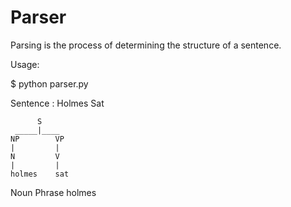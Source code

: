 # Parser
Parsing is the process of determining the structure of a sentence.

Usage:

$ python parser.py

Sentence : Holmes Sat





          S
     _____|____
    NP        VP
    |         |
    N         V
    |         |
    holmes    sat
  
  
  

Noun Phrase
holmes
